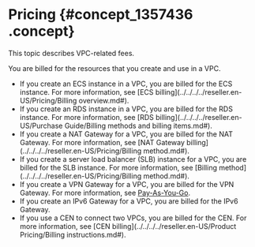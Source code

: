 # Pricing {#concept_1357436 .concept}

This topic describes VPC-related fees.

You are billed for the resources that you create and use in a VPC.

-   If you create an ECS instance in a VPC, you are billed for the ECS instance. For more information, see [ECS billing](../../../../reseller.en-US/Pricing/Billing overview.md#).
-   If you create an RDS instance in a VPC, you are billed for the RDS instance. For more information, see [RDS billing](../../../../reseller.en-US/Purchase Guide/Billing methods and billing items.md#).
-   If you create a NAT Gateway for a VPC, you are billed for the NAT Gateway. For more information, see [NAT Gateway billing](../../../../reseller.en-US/Pricing/Billing method.md#).
-   If you create a server load balancer \(SLB\) instance for a VPC, you are billed for the SLB instance. For more information, see [Billing method](../../../../reseller.en-US/Pricing/Billing method.md#).
-   If you create a VPN Gateway for a VPC, you are billed for the VPN Gateway. For more information, see [Pay-As-You-Go](../../../../reseller.en-US/Pricing/Pay-As-You-Go.md#).
-   If you create an IPv6 Gateway for a VPC, you are billed for the IPv6 Gateway.
-   If you use a CEN to connect two VPCs, you are billed for the CEN. For more information, see [CEN billing](../../../../reseller.en-US/Product Pricing/Billing instructions.md#).

